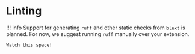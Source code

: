 # Linting
!!! info
	Support for generating `ruff` and other static checks from `blext` is planned.
	For now, we suggest running `ruff` manually over your extension.

	Watch this space!
